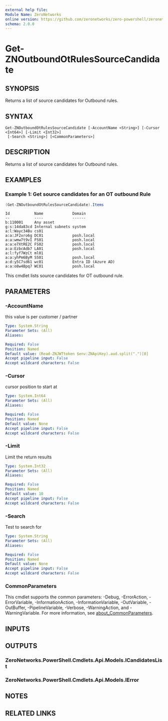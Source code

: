 ```yaml
---
external help file:
Module Name: ZeroNetworks
online version: https://github.com/zeronetworks/zero-powershell/zeronetworks/get-znoutboundotrulessourcecandidate
schema: 2.0.0
---
```


# Get-ZNOutboundOtRulesSourceCandidate

## SYNOPSIS
Returns a list of source candidates for Outbound rules.

## SYNTAX

```
Get-ZNOutboundOtRulesSourceCandidate [-AccountName <String>] [-Cursor <Int64>] [-Limit <Int32>]
 [-Search <String>] [<CommonParameters>]
```

## DESCRIPTION
Returns a list of source candidates for Outbound rules.

## EXAMPLES

### Example 1: Get source candidates for an OT outbound Rule
```powershell
(Get-ZNOutboundOtRulesSourceCandidate).Items
```

```output
Id           Name             Domain
--           ----             ------
b:110001     Any asset        
g:s:14da83cd Internal subnets system
a:l:Wayc34Bu cs01             
a:a:JF2xro6g DC01             posh.local
a:a:wmw7t9vI FS01             posh.local
a:a:e7XtRE2C FS02             posh.local
a:a:EzbcAdb7 LA01             posh.local
a:l:fyf7WzCt ml01             
a:a:yhPm6ByM SS01             posh.local
a:d:y5C7sd61 wc01             Entra ID (Azure AD)
a:a:o8w4Bpq7 WC01             posh.local
```

This cmdlet lists source candidates for OT outbound rule.

## PARAMETERS

### -AccountName
this value is per customer / partner

```yaml
Type: System.String
Parameter Sets: (All)
Aliases:

Required: False
Position: Named
Default value: (Read-ZNJWTtoken $env:ZNApiKey).aud.split(".")[0]
Accept pipeline input: False
Accept wildcard characters: False
```

### -Cursor
cursor position to start at

```yaml
Type: System.Int64
Parameter Sets: (All)
Aliases:

Required: False
Position: Named
Default value: None
Accept pipeline input: False
Accept wildcard characters: False
```

### -Limit
Limit the return results

```yaml
Type: System.Int32
Parameter Sets: (All)
Aliases:

Required: False
Position: Named
Default value: 10
Accept pipeline input: False
Accept wildcard characters: False
```

### -Search
Test to search for

```yaml
Type: System.String
Parameter Sets: (All)
Aliases:

Required: False
Position: Named
Default value: None
Accept pipeline input: False
Accept wildcard characters: False
```

### CommonParameters
This cmdlet supports the common parameters: -Debug, -ErrorAction, -ErrorVariable, -InformationAction, -InformationVariable, -OutVariable, -OutBuffer, -PipelineVariable, -Verbose, -WarningAction, and -WarningVariable. For more information, see [about_CommonParameters](http://go.microsoft.com/fwlink/?LinkID=113216).

## INPUTS

## OUTPUTS

### ZeroNetworks.PowerShell.Cmdlets.Api.Models.ICandidatesList

### ZeroNetworks.PowerShell.Cmdlets.Api.Models.IError

## NOTES

## RELATED LINKS

